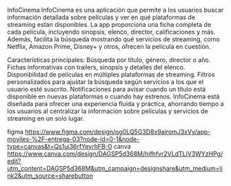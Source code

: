 InfoCinema
InfoCinema es una aplicación que permite a los usuarios buscar información detallada sobre películas y ver en qué plataformas de streaming están disponibles. La app proporciona una ficha completa de cada película, incluyendo sinopsis, elenco, director, calificaciones y más. Además, facilita la búsqueda mostrando qué servicios de streaming, como Netflix, Amazon Prime, Disney+ y otros, ofrecen la película en cuestión.

Características principales:
Búsqueda por título, género, director o año.
Fichas informativas con trailers, sinopsis y detalles del elenco.
Disponibilidad de películas en múltiples plataformas de streaming.
Filtros personalizados para ajustar la búsqueda según servicios a los que el usuario esté suscrito.
Notificaciones para avisar cuando un título está disponible en nuevas plataformas o cuando hay estrenos.
InfoCinema está diseñada para ofrecer una experiencia fluida y práctica, ahorrando tiempo a los usuarios al centralizar la información sobre películas y servicios de streaming en un solo lugar.

figma
https://www.figma.com/design/og0LQ5G3D8x9airomJ3xVy/app-moviles-%2F-entrega-03?node-id=0-1&node-type=canvas&t=Qs1ui36rfYevrhFB-0
canva 
https://www.canva.com/design/DAGSP5d368M/hifhfvr2VLdTLiV3WYzHPg/edit?utm_content=DAGSP5d368M&utm_campaign=designshare&utm_medium=link2&utm_source=sharebutton
